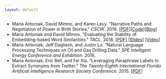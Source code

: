 ```yaml
---
layout: default
---
```


* Maria Antoniak, David Mimno, and Karen Levy. "Narrative Paths and Negotiation of Power in Birth Stories." *CSCW*. 2019. [[PDF](https://maria-antoniak.github.io/resources/2019_cscw_birth_stories.pdf)][[Code](https://github.com/maria-antoniak)][[Blog](https://maria-antoniak.github.io)]
* Maria Antoniak and David Mimno. "Evaluating the Stability of Embedding-based Word Similarities." *TACL*. 2018. [[PDF](https://maria-antoniak.github.io/resources/2018_evaluating_stability.pdf)] [[Slides](https://maria-antoniak.github.io/resources/2018_naacl_presentation_with_notes.pdf)] [[Video](https://vimeo.com/277670053)]  
* Maria Antoniak, Jeff Dagliesh, and Justin Lo. ”Natural Language Processing Techniques on Oil and Gas Drilling Data.” *SPE Intelligent Energy Conference and Exhibition*. 2016.
* Maria Antoniak, Eric Bell, and Fei Xia. ”Leveraging Paraphrase Labels to Extract Synonyms from Twitter.” *The Twenty-Eighth International Florida Artificial Intelligence Research Society Conference*. 2015. [[PDF](https://maria-antoniak.github.io/resources/2015_leveraging_paraphrase.pdf)]



<br>
